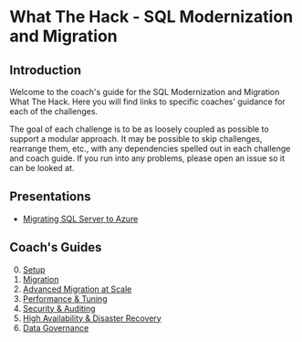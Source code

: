 # What The Hack - SQL Modernization and Migration

## Introduction
Welcome to the coach's guide for the SQL Modernization and Migration What The Hack. Here you will find links to specific coaches' guidance for each of the challenges.

The goal of each challenge is to be as loosely coupled as possible to support a modular approach. It may be possible to skip challenges, rearrange them, etc., with any dependencies spelled out in each challenge and coach guide. If you run into any problems, please open an issue so it can be looked at.

## Presentations

* [Migrating SQL Server to Azure](./Coach/SQLMigration.pptx)

## Coach's Guides

0. [Setup](./Solution00.md)
1. [Migration](./Solution01.md)
2. [Advanced Migration at Scale](./Solution02.md)
3. [Performance & Tuning](./Solution03.md)
4. [Security & Auditing](./Solution04.md)
5. [High Availability & Disaster Recovery](./Solution05.md)
6. [Data Governance](./Solution06.md)


